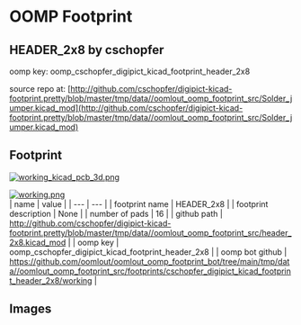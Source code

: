 # OOMP Footprint  
## HEADER_2x8  by cschopfer  
  
oomp key: oomp_cschopfer_digipict_kicad_footprint_header_2x8  
  
source repo at: [http://github.com/cschopfer/digipict-kicad-footprint.pretty/blob/master/tmp/data//oomlout_oomp_footprint_src/Solder_jumper.kicad_mod](http://github.com/cschopfer/digipict-kicad-footprint.pretty/blob/master/tmp/data//oomlout_oomp_footprint_src/Solder_jumper.kicad_mod)  
## Footprint  
  
[![working_kicad_pcb_3d.png](working_kicad_pcb_3d_600.png)](working_kicad_pcb_3d.png)  
  
[![working.png](working_600.png)](working.png)  
| name | value | 
| --- | --- | 
| footprint name | HEADER_2x8 | 
| footprint description | None | 
| number of pads | 16 | 
| github path | http://github.com/cschopfer/digipict-kicad-footprint.pretty/blob/master/tmp/data//oomlout_oomp_footprint_src/header_2x8.kicad_mod | 
| oomp key | oomp_cschopfer_digipict_kicad_footprint_header_2x8 | 
| oomp bot github | https://github.com/oomlout/oomlout_oomp_footprint_bot/tree/main/tmp/data//oomlout_oomp_footprint_src/footprints/cschopfer_digipict_kicad_footprint_header_2x8/working | 
## Images  
